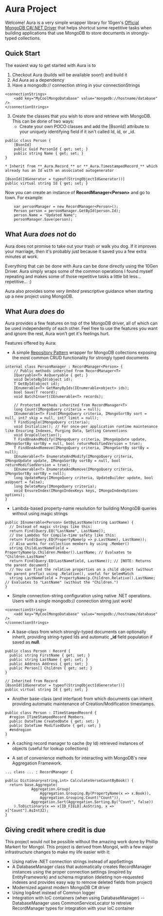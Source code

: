 # Aura Project
Welcome! Aura is a very simple wrapper library for 10gen's [Official MongoDB C#/.NET Driver](http://www.mongodb.org/display/DOCS/CSharp+Language+Center) that helps shortcut some repetitive tasks when building applications that use MongoDB to store documents in strongly-typed collections.

## Quick Start
The easiest way to get started with Aura is to

1. Checkout Aura (builds will be available soon!) and build it
2. Ad Aura as a dependency
3. Have a mongodb:// connection string in your connectionStrings
```
<connectionStrings>
    <add key="MyCoolMongoDatabase" value="mongodb://hostname/database" /> 
</connectionStrings>
```
3. Create the classes that you wish to store and retrieve with MongoDB.  This can be done of two ways:
    * Create your own POCO classes and add the [BsonId] attribute to your uniquely identifying field if it isn't  called Id, id, or _id.
```
public class Person {
    [BsonId]
    public Guid PersonId { get; set; }
    public string Name { get; set; }
}
```
    * Inherit from **_Aura.Record_** or **_Aura.TimestampedRecord_** which already has an Id with an associated autogenerator
```
[BsonId(IdGenerator = typeof(StringObjectIdGenerator))]
public virtual string Id { get; set; }
```

Now you can create an instance of **RecordManager\<Person\>** and go to town.  For example:

```
    var personManager = new RecordManager<Person>();
    Person person = personManager.GetById(person.Id);
    person.Name = "Updated Name";
    personManager.Save(person);
```

## What Aura _does not_ do

Aura does not promise to take out your trash or walk you dog. If it improves your marriage, then it's probably just because it saved you a few extra minutes at work. 

Everything that can be done with Aura can be done directly using the 10Gen Driver.  Aura simply wraps some of the common operations I found myself repeating and makes some of those repetitive tasks a little bit less... repetitive... :) 

Aura also provides some _very limited_ prescriptive guidance when starting up a new project using MongoDB. 

## What Aura _does_ do

Aura provides a few features on top of the MongoDB driver, all of which can be used independently of each other.  Feel free to use the features you want and ignore the rest, Aura won't get it's feelings hurt.

Features offered by Aura:

* A simple [Repository Pattern](http://martinfowler.com/eaaCatalog/repository.html) wrapper for MongoDB collections exposing the most common CRUD functionality for strongly typed documents 

```
internal class PersonManager : RecordManager<Person> {
    // Public methods inherited from RecordManager<T>
    IQueryable<T> AsQueryable { get; }
    void DeleteById(object id);
    T GetById(object id);
    IEnumerable<T> GetManyByIds(IEnumerable<object> ids);
    bool Save(T record);
    void BatchInsert(IEnumerable<T> records);

    // Protected methods inherited from RecordManager<T>
    long Count(IMongoQuery criteria = null);
    IEnumerable<T> Find(IMongoQuery criteria, IMongoSortBy sort = null, int? skip = null, int? limit = null);
    T FindSingle(IMongoQuery criteria);
    void Initialize(); // For once-per application runtime maintenance like Ensuring Indexes, Purging Data, Setting Conventions
    void DropCollection();
    T FindOneAndModify(IMongoQuery criteria, IMongoUpdate update, IMongoSortBy sortBy = null, bool returnModifiedVersion = true);
    T FindOneAndRemove(IMongoQuery criteria, IMongoSortBy sortBy = null);
    IEnumerable<T> EnumerateAndModify(IMongoQuery criteria, IMongoUpdate update, IMongoSortBy sortBy = null, bool returnModifiedVersion = true);
    IEnumerable<T> EnumerateAndRemove(IMongoQuery criteria, IMongoSortBy sortBy = null);
    long UpdateMany(IMongoQuery criteria, UpdateBuilder update, bool asUpsert = false);
    long DeleteMany(IMongoQuery criteria);
    void EnsureIndex(IMongoIndexKeys keys, IMongoIndexOptions options);
}
```
* Lambda-based property-name resolution for building MongoDB queries without using magic strings 

```
public IEnumerable<Person> GetByLastName(string LastName) {
  // Instead of magic strings like this:
  return Find(Query.EQ("LastName", LastName));
  // Use Lambdas for Compile-time safety like this:
  return Find(Query.EQ(PropertyName(p => p.LastName), LastName));
  // Also works for collection members by using .Member()
  string ChildLastNameField = PropertyName(p.Children.Member().LastName; // Evaluates to "Children.LastName"
  return Find(Query.EQ(LastNameField, LastName)); // [NOTE: Returns the parent document]
  // You can find the relative properties on a child object (without the parent prefix) using .Relative(), useful for $elemMatch
  string LastNameField = PropertyName(p.Children.Relative().LastName; // Evaluates to "LastName" (without the "Children.")
}
```

* Simple connection-string configuration using native .NET operations. Users with a single mongodb:// connection string just work!

```
<connectionStrings>
    <add key="MyCoolMongoDatabase" value="mongodb://hostname/database" /> 
</connectionStrings>
```

* A base-class from which strongly-typed documents can optionally inherit, providing string-typed Ids and automatic **_id** field population if saved as **null**.

```
public class Person : Record {
  public string FirstName { get; set; }
  public string LastName { get; set; }
  public Address Address { get; set; }
  public Person[] Children { get; set; }
}

// Inherited from Record
[BsonId(IdGenerator = typeof(StringObjectIdGenerator))]
public virtual string Id { get; set; }
```

* Another base-class (and interface) from which documents can inherit providing automatic maintenance of Creation/Modification timestamps.

```
public class Person : ITimeStampedRecord {
  #region ITimeStampedRecord Members
  public DateTime CreatedDate { get; set; }
  public DateTime ModifiedDate { get; set; }
  #endregion
}
```

* A caching record manager to cache (by Id) retrieved instances of objects (useful for lookup collections)

* A set of convenience methods for interacting with MongoDB's new Aggregation Framework.

```
... class ... : RecordManager {

public Dictionary<string,int> CalculateVerseCountByBook() {
  return base.Aggregate(
			Aggregation.Group(
				Aggregation.Grouping.By(PropertyName(x => x.Book)), 
				Aggregation.Grouping.Count("Count")),
			Aggregation.Sort(Aggregation.Sorting.By("Count", false))
	).ToDictionary(x => x[ID_FIELD].AsString, x => x["Count"].AsInt32);
}
```

## Giving credit where credit is due

This project would not be possible without the amazing work done by Phillip Markert for Mongol. This project is
derived from Mongol, with a few major infrastructure changes to make my life easier with it:

* Using native .NET connection strings instead of appSettings
* A DatabaseManager class that automatically creates RecordManager instances using the proper connection settings (inspired by EntityFramework) and schema migration (deleting non-requested indexes and provides easy way to remove deleted fields from project)
* Modernized against modern MongoDB C# driver
* Using log4net instead of Common logger
* Integration with IoC containers (when using DatabaseManager) -- DatabaseManager uses CommonServiceLocator to retreive RecordManager types for integration with your IoC container
